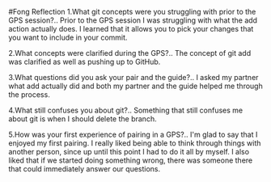 #Fong Reflection
1.What git concepts were you struggling with prior to the GPS session?..
  Prior to the GPS session I was struggling with what the add action actually does. I learned that it allows you to pick your changes that you want to include in your commit.

2.What concepts were clarified during the GPS?..
  The concept of git add was clarified as well as pushing up to GitHub.

3.What questions did you ask your pair and the guide?..
  I asked my partner what add actually did and both my partner and the guide helped me through the process.

4.What still confuses you about git?..
  Something that still confuses me about git is when I should delete the branch.

5.How was your first experience of pairing in a GPS?..
  I'm glad to say that I enjoyed my first pairing. I really liked being able to think through things with another person, since up until this point I had to do it all by myself. I also liked that if we started doing something wrong, there was someone there that could immediately answer our questions.